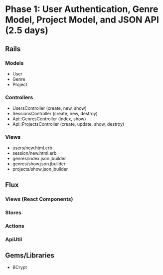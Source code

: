 # Phase 1: User Authentication, Genre Model, Project Model, and JSON API (2.5 days)

## Rails
### Models
* User
* Genre
* Project

### Controllers
* UsersController (create, new, show)
* SessionsController (create, new, destroy)
* Api::GenresController (index, show)
* Api::ProjectsController (create, update, show, destroy)

### Views
* users/new.html.erb
* session/new.html.erb
* genres/index.json.jbuilder
* genres/show.json.jbuilder
* projects/show.json.jbuilder

## Flux
### Views (React Components)

### Stores

### Actions

### ApiUtil

## Gems/Libraries
* BCrypt
